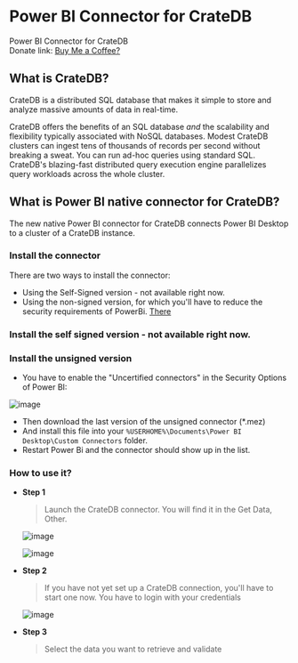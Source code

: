 # Power BI Connector for CrateDB

Power BI Connector for CrateDB<br />
Donate link: <a href="https://www.paypal.com/donate?hosted_button_id=7EL8K7ELFWHSY">Buy Me a Coffee?</a>

## What is CrateDB?

CrateDB is a distributed SQL database that makes it simple to store and analyze
massive amounts of data in real-time.

CrateDB offers the benefits of an SQL database *and* the scalability and
flexibility typically associated with NoSQL databases. Modest CrateDB clusters
can ingest tens of thousands of records per second without breaking a
sweat. You can run ad-hoc queries using standard SQL. CrateDB's blazing-fast
distributed query execution engine parallelizes query workloads across the
whole cluster.

## What is Power BI native connector for CrateDB?

The new native Power BI connector for CrateDB connects Power BI Desktop to a cluster of a CrateDB instance.

### Install the connector
There are two ways to install the connector:

- Using the Self-Signed version - not available right now.
- Using the non-signed version, for which you'll have to reduce the security requirements of PowerBi. [There](#Install-the-unsigned-version)

### Install the self signed version - not available right now.

### Install the unsigned version
- You have to enable the "Uncertified connectors" in the Security Options of Power BI:

![image](https://github.com/markusbegerow/crate-powerbi/assets/44146279/a8bc5d82-40c1-4f52-a06a-603da3df81e8)
- Then download the last version of the unsigned connector (*.mez)
- And install this file into your `%USERHOME%\Documents\Power BI Desktop\Custom Connectors` folder.
- Restart Power Bi and the connector should show up in the list.

### How to use it?

* **Step 1**

  > Launch the CrateDB connector. You will find it in the Get Data, Other.

  ![image](https://github.com/markusbegerow/crate-powerbi/assets/44146279/de5c56f0-38ee-41d1-b372-4e1e5c89cf74)

  ![image](https://github.com/markusbegerow/crate-powerbi/assets/44146279/9bfce25c-3e19-42b4-9777-be9789570880)

* **Step 2**

  > If you have not yet set up a CrateDB connection, you'll have to start one now. You have to login with your credentials

  ![image](https://github.com/markusbegerow/crate-powerbi/assets/44146279/83cd9937-4e2c-4006-8d52-4e211ab1f1f1)

  
* **Step 3**

  > Select the data you want to retrieve and validate
